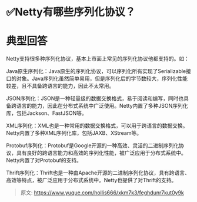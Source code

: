 # ✅Netty有哪些序列化协议？

# 典型回答


Netty支持很多种序列化协议，基本上市面上常见的序列化协议他都支持的。如：



Java原生序列化：Java原生的序列化协议，可以序列化所有实现了Serializable接口的对象。Java序列化虽然简单易用，但是序列化后的字节数较大，序列化性能较差，且不具备跨语言的能力，因此不太常用。



JSON序列化：JSON是一种轻量级的数据交换格式，易于阅读和编写，同时也具备跨语言的能力，因此在分布式系统中广泛使用。Netty内置了多种JSON序列化库，包括Jackson、FastJSON等。



XML序列化：XML也是一种常用的数据交换格式，可以用于跨语言的数据交换。Netty内置了多种XML序列化库，包括JAXB、XStream等。



Protobuf序列化：Protobuf是Google开源的一种高效、灵活的二进制序列化协议，具有良好的跨语言能力和高效的序列化性能，被广泛应用于分布式系统中。Netty内置了对Protobuf的支持。



Thrift序列化：Thrift也是一种由Apache开源的二进制序列化协议，具有跨语言、高效等特点，被广泛应用于分布式系统中。Netty也提供了对Thrift的支持。



> 原文: <https://www.yuque.com/hollis666/xkm7k3/feghdunr7kut0y9k>